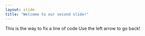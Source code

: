 ```yaml
---
layout: slide
title: "Welcome to our second slide!"
---
```

This is the way to fix a line of code
Use the left arrow to go back!
